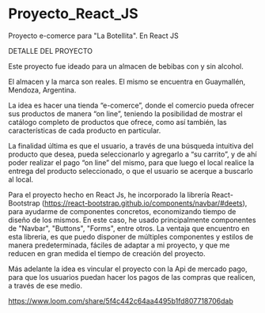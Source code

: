 # Proyecto_React_JS

Proyecto e-comerce para "La Botellita". En React JS

DETALLE DEL PROYECTO 

Este proyecto fue ideado para un almacen de bebibas con y sin alcohol. 

El almacen y la marca son reales. El mismo se encuentra en Guaymallén, Mendoza, Argentina.

La idea es hacer una tienda “e-comerce”, donde el comercio pueda ofrecer sus productos de manera “on line”, teniendo la posibilidad de mostrar el catálogo completo de productos que ofrece, como así también, las características de cada producto en particular.

La finalidad última es que el usuario, a través de una búsqueda intuitiva del producto que desea, pueda seleccionarlo y agregarlo a “su carrito”, y de ahí poder realizar el pago “on line” del mismo, para que luego el local realice la entrega del producto seleccionado, o que el usuario se acerque a buscarlo al local.

Para el proyecto hecho en React Js, he incorporado la librería React-Bootstrap (https://react-bootstrap.github.io/components/navbar/#deets), para ayudarme de componentes concretos, economizando tiempo de diseño de los mismos. En este caso, he usado principalmente componentes de "Navbar", "Buttons", "Forms", entre otros.  La ventaja que encuentro en esta libreria, es que puedo disponer de múltiples componentes y estilos de manera predeterminada, fáciles de adaptar a mi proyecto, y que me reducen en gran medida el tiempo de creación del proyecto.

Más adelante la idea es vincular el proyecto con la Api de mercado pago, para que los usuarios puedan hacer los pagos de las compras que realicen, a través de ese medio.


https://www.loom.com/share/5f4c442c64aa4495b1fd807718706dab

